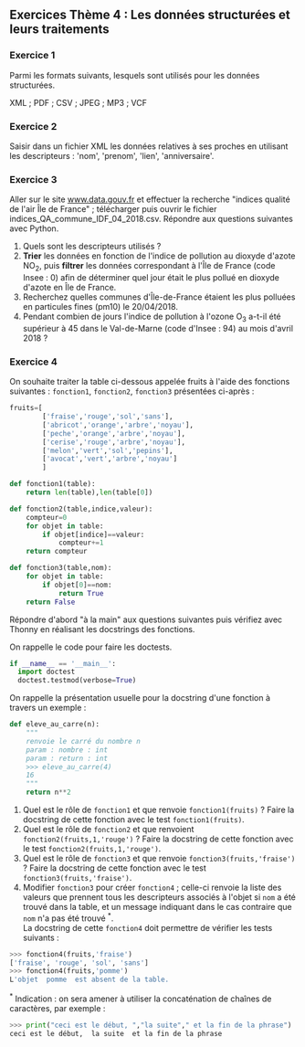 ## Exercices Thème 4 : Les données structurées et leurs traitements

### Exercice 1

Parmi les formats suivants, lesquels sont utilisés pour les données structurées.

XML ; PDF ; CSV ; JPEG ; MP3 ; VCF

### Exercice 2

Saisir dans un fichier XML les données relatives à ses proches en utilisant les descripteurs : 'nom', 'prenom', 'lien', 'anniversaire'.


### Exercice 3

Aller sur le site www.data.gouv.fr et effectuer la recherche "indices qualité de l'air Île de France" ;  télécharger puis ouvrir le fichier indices_QA_commune_IDF_04_2018.csv. Répondre aux questions suivantes avec Python. 

1. Quels sont les descripteurs utilisés ?
2. **Trier** les données en fonction de l'indice de pollution au dioxyde d'azote NO<sub>2</sub>, puis **filtrer** les données correspondant à l'Île de France (code Insee : 0) afin de déterminer quel jour était le plus pollué en dioxyde d'azote en Île de France.
3. Recherchez quelles communes d'Île-de-France étaient les plus polluées en particules fines (pm10) le 20/04/2018.
4. Pendant combien de jours l'indice de pollution à l'ozone O<sub>3</sub> a-t-il été supérieur à 45 dans le Val-de-Marne (code d'Insee : 94) au mois d'avril 2018 ?

### Exercice 4

On souhaite traiter la table ci-dessous appelée fruits à l'aide des fonctions suivantes : `fonction1`, `fonction2`, `fonction3` présentées ci-après :

```Python
fruits=[
        ['fraise','rouge','sol','sans'],
        ['abricot','orange','arbre','noyau'],
        ['peche','orange','arbre','noyau'],
        ['cerise','rouge','arbre','noyau'],
        ['melon','vert','sol','pepins'],
        ['avocat','vert','arbre','noyau']
        ]

def fonction1(table):
    return len(table),len(table[0])

def fonction2(table,indice,valeur):
    compteur=0
    for objet in table:
        if objet[indice]==valeur:
            compteur+=1
    return compteur

def fonction3(table,nom):
    for objet in table:
        if objet[0]==nom:
            return True
    return False

```
Répondre d'abord "à la main" aux questions suivantes puis vérifiez avec Thonny en réalisant les docstrings des fonctions.

On rappelle le code pour faire les doctests.

```Python
if __name__ == '__main__':
  import doctest
  doctest.testmod(verbose=True)
```

On rappelle la présentation usuelle pour la docstring d'une fonction à travers un exemple :

```Python
def eleve_au_carre(n):
    """
    renvoie le carré du nombre n
    param : nombre : int
    param : return : int
    >>> eleve_au_carre(4)
    16
    """
    return n**2
```

1. Quel est le rôle de `fonction1` et que renvoie `fonction1(fruits)` ? Faire la docstring de cette fonction avec le test `fonction1(fruits)`.
2. Quel est le rôle de `fonction2` et que renvoient `fonction2(fruits,1,'rouge')` ? Faire la docstring de cette fonction avec le test `fonction2(fruits,1,'rouge')`.
3. Quel est le rôle de `fonction3` et que renvoie `fonction3(fruits,'fraise')` ? Faire la docstring de cette fonction avec le test `fonction3(fruits,'fraise')`.
4. Modifier `fonction3` pour créer `fonction4` ; celle-ci renvoie la liste des valeurs que prennent tous les descripteurs associés à l'objet si `nom` a été trouvé dans la table, et un message indiquant dans le cas contraire que `nom`  n'a pas été trouvé <sup>*</sup>.      
La docstring de cette `fonction4` doit permettre de vérifier les tests suivants :

```Python
>>> fonction4(fruits,'fraise')
['fraise', 'rouge', 'sol', 'sans']
>>> fonction4(fruits,'pomme')
L'objet  pomme  est absent de la table.
```

<sup>*</sup> Indication : on sera amener à utiliser la concaténation de chaînes de caractères, par exemple : 

```Python
>>> print("ceci est le début, ","la suite"," et la fin de la phrase")
ceci est le début,  la suite  et la fin de la phrase
```
